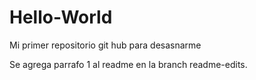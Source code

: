 # Hello-World
Mi primer repositorio git hub para desasnarme

Se agrega parrafo 1 al readme en la branch readme-edits.
